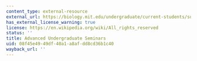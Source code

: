 ```yaml
---
content_type: external-resource
external_url: https://biology.mit.edu/undergraduate/current-students/subject-offerings/advanced-undergraduate-seminars/
has_external_license_warning: true
license: https://en.wikipedia.org/wiki/All_rights_reserved
status: ''
title: Advanced Undergraduate Seminars
uid: 08f45e49-49df-40a1-a8af-dd8cd36b1c40
wayback_url: ''
---
```


